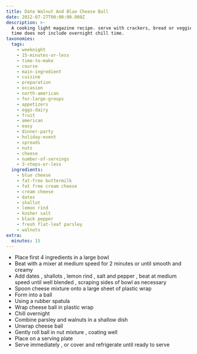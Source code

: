 ```yaml
---
title: Date Walnut And Blue Cheese Ball
date: 2012-07-27T00:00:00.000Z
description: >-
  A cooking light magazine recipe. serve with crackers, bread or veggies. prep
  time does not include overnight chill time.
taxonomies:
  tags:
    - weeknight
    - 15-minutes-or-less
    - time-to-make
    - course
    - main-ingredient
    - cuisine
    - preparation
    - occasion
    - north-american
    - for-large-groups
    - appetizers
    - eggs-dairy
    - fruit
    - american
    - easy
    - dinner-party
    - holiday-event
    - spreads
    - nuts
    - cheese
    - number-of-servings
    - 3-steps-or-less
  ingredients:
    - blue cheese
    - fat-free buttermilk
    - fat free cream cheese
    - cream cheese
    - dates
    - shallot
    - lemon rind
    - kosher salt
    - black pepper
    - fresh flat-leaf parsley
    - walnuts
extra:
  minutes: 15
---
```

 - Place first 4 ingredients in a large bowl
 - Beat with a mixer at medium speed for 2 minutes or until smooth and creamy
 - Add dates , shallots , lemon rind , salt and pepper , beat at medium speed until well blended , scraping sides of bowl as necessary
 - Spoon cheese mixture onto a large sheet of plastic wrap
 - Form into a ball
 - Using a rubber spatula
 - Wrap cheese ball in plastic wrap
 - Chill overnight
 - Combine parsley and walnuts in a shallow dish
 - Unwrap cheese ball
 - Gently roll ball in nut mixture , coating well
 - Place on a serving plate
 - Serve immediately , or cover and refrigerate until ready to serve
